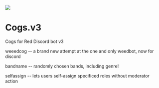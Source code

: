 <a href="https://www.patreon.com/bePatron?u=8964424" data-patreon-widget-type="become-patron-button"><img src="https://c5.patreon.com/external/logo/become_a_patron_button.png"></a>

# Cogs.v3
Cogs for Red Discord bot v3

weeedcog -- a brand new attempt at the one and only weedbot, now for discord

bandname -- randomly chosen bands, including genre!

selfassign -- lets users self-assign specificed roles without moderator action
